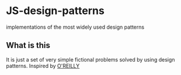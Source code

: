 # JS-design-patterns
implementations of the most widely used design patterns

## What is this
It is just a set of very simple fictional problems solved by using design patterns. Inspired by [O'REILLY](https://addyosmani.com/resources/essentialjsdesignpatterns/book/#detailmvc)
